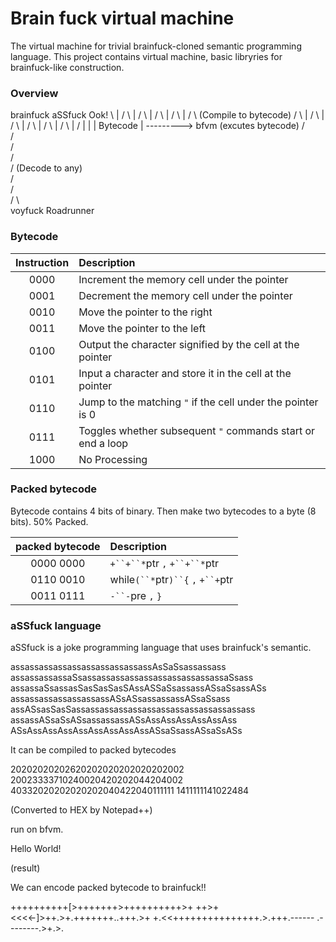 # Brain fuck virtual machine

The virtual machine for trivial brainfuck-cloned semantic programming language.
This project contains virtual machine, basic libryries for brainfuck-like construction.


### Overview

 
   brainfuck          aSSfuck              Ook!
       \                 |                 /
	    \                |                /
		 \               |               /
		  \              |              /
		   \             |             /
		    \  (Compile to bytecode)  / 
			 \           |           /
			  \          |          /
               \         |         /
			    \        |        /
				 \       |       /
				  \      |      /
			       |           |
                   |  Bytecode |  ---------> bfvm (excutes bytecode)
			      /             \
		         /               \
		        /                 \
		       /                   \
		      /   (Decode to any)   \
             /                       \
		    /                         \
	       /                           \	
		voyfuck                      Roadrunner
		
		
		
		
### Bytecode

| Instruction | Description                                                 |
|:-----------:|:------------------------------------------------------------|
|     0000    | Increment the memory cell under the pointer                 |
|     0001    | Decrement the memory cell under the pointer                 |
|     0010    | Move the pointer to the right                               |
|     0011    | Move the pointer to the left                                |
|     0100    | Output the character signified by the cell at the pointer   |
|     0101    | Input a character and store it in the cell at the pointer   |
|     0110    | Jump to the matching `"` if the cell under the pointer is 0 |
|     0111    | Toggles whether subsequent `"` commands start or end a loop |
|     1000    | No Processing                                               |


### Packed bytecode

Bytecode contains 4 bits of binary.
Then make two bytecodes to a byte (8 bits).
50% Packed.

|    packed bytecode   | Description                                                 |
|:--------------------:|:------------------------------------------------------------|
|     0000 0000        | `+``+``*`ptr  `,` `+``+``*`ptr                                            |
|     0110 0010        | while`(``*`ptr`)``{` `,`  `+``+`ptr                                       |
|     0011 0111        | `-``-`pre `,` `}`                                                   |


### aSSfuck language

aSSfuck is a joke programming language that uses brainfuck's semantic.


assassassassassassassassassassAsSaSsassassass
assassassassaSsassassassassassassassassassassaSsass
assassaSsassasSasSasSasSAssASSaSsassassASsaSsassASs
assassassassassassassASsASsassassassASsaSsass
assASsasSasSassassassassassassassassassassassassass
assassASsaSsASsassassassASsAssAssAssAssAssAss
ASsAssAssAssAssAssAssAssAssASsaSsassASsaSsASs


It can be compiled to packed bytecodes

20202020202620202020202020202002
20023333710240020420202044204002
40332020202020202040422040111111
1411111141022484

(Converted to HEX by Notepad++)

run on bfvm.

Hello World!

(result)


We can encode packed bytecode to brainfuck!!

++++++++++[>+++++++>++++++++++>+
++>+<<<<-]>++.>+.+++++++..+++.>+
+.<<+++++++++++++++.>.+++.------
.--------.>+.>.
